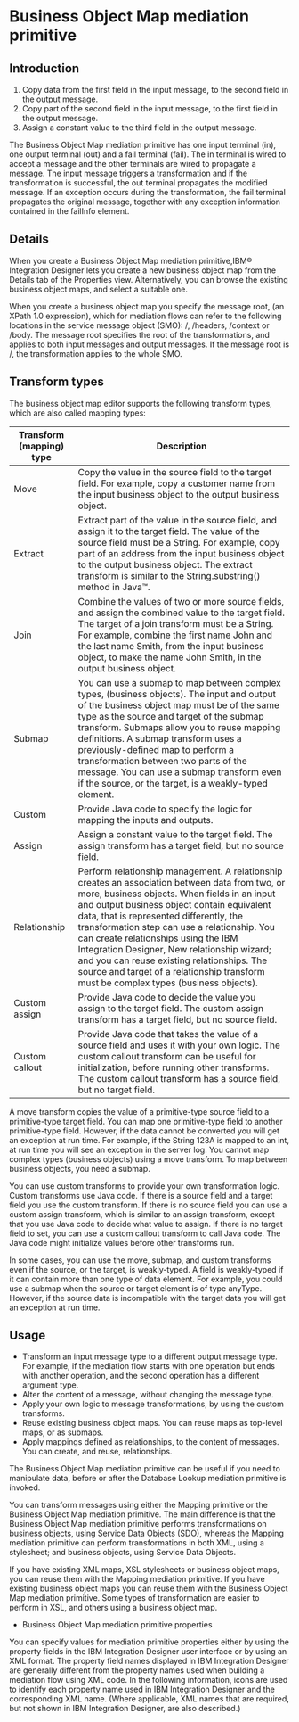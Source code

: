 # Business Object Map mediation primitive

## Introduction

1. Copy data from the first field in the input message, to the second
field in the output message.
2. Copy part of the second field in the input message, to the first
field in the output message.
3. Assign a constant value to the third field in the output message.

The Business Object Map mediation primitive has one input
terminal (in), one output terminal (out)
and a fail terminal (fail). The in terminal
is wired to accept a message and the other terminals are wired to
propagate a message. The input message triggers a transformation and
if the transformation is successful, the out terminal
propagates the modified message. If an exception occurs during the
transformation, the fail terminal propagates
the original message, together with any exception information contained
in the failInfo element.

## Details

When you create a Business Object
Map mediation primitive,IBM® Integration
Designer lets you create
a new business object map from the Details tab
of the Properties view. Alternatively, you
can browse the existing business object maps, and select a suitable
one.

When you create a business object map you specify the message
root, (an XPath 1.0 expression), which for mediation flows can refer
to the following locations in the service message object (SMO): /, /headers, /context or /body.
The message root specifies the root of the transformations, and applies
to both input messages and output messages. If the message root is /,
the transformation applies to the whole SMO.

## Transform types

The business object map
editor supports the following transform types, which are also called
mapping types:

| Transform (mapping) type   | Description                                                                                                                                                                                                                                                                                                                                                                                                                                                                                                           |
|----------------------------|-----------------------------------------------------------------------------------------------------------------------------------------------------------------------------------------------------------------------------------------------------------------------------------------------------------------------------------------------------------------------------------------------------------------------------------------------------------------------------------------------------------------------|
| Move                       | Copy the value in the source field to the target field. For example, copy a customer name from the input business object to the output business object.                                                                                                                                                                                                                                                                                                                                                               |
| Extract                    | Extract part of the value in the source field, and assign it to the target field. The value of the source field must be a String. For example, copy part of an address from the input business object to the output business object. The extract transform is similar to the String.substring() method in Java™.                                                                                                                                                                                                      |
| Join                       | Combine the values of two or more source fields, and assign the combined value to the target field. The target of a join transform must be a String. For example, combine the first name John and the last name Smith, from the input business object, to make the name John Smith, in the output business object.                                                                                                                                                                                                    |
| Submap                     | You can use a submap to map between complex types, (business objects). The input and output of the business object map must be of the same type as the source and target of the submap transform. Submaps allow you to reuse mapping definitions. A submap transform uses a previously-defined map to perform a transformation between two parts of the message. You can use a submap transform even if the source, or the target, is a weakly-typed element.                                                         |
| Custom                     | Provide Java code to specify the logic for mapping the inputs and outputs.                                                                                                                                                                                                                                                                                                                                                                                                                                            |
| Assign                     | Assign a constant value to the target field. The assign transform has a target field, but no source field.                                                                                                                                                                                                                                                                                                                                                                                                            |
| Relationship               | Perform relationship management. A relationship creates an association between data from two, or more, business objects. When fields in an input and output business object contain equivalent data, that is represented differently, the transformation step can use a relationship. You can create relationships using the IBM Integration Designer, New relationship wizard; and you can reuse existing relationships. The source and target of a relationship transform must be complex types (business objects). |
| Custom assign              | Provide Java code to decide the value you assign to the target field. The custom assign transform has a target field, but no source field.                                                                                                                                                                                                                                                                                                                                                                            |
| Custom callout             | Provide Java code that takes the value of a source field and uses it with your own logic. The custom callout transform can be useful for initialization, before running other transforms. The custom callout transform has a source field, but no target field.                                                                                                                                                                                                                                                       |

A move transform copies the value of a
primitive-type source field to a primitive-type target field. You
can map one primitive-type field to another primitive-type field.
However, if the data cannot be converted you will get an exception
at run time. For example, if the String 123A is mapped
to an int, at run time you will see an exception in the server log.
You cannot map complex types (business objects) using a move transform.
To map between business objects, you need a submap.

You can
use custom transforms to provide your own transformation logic. Custom
transforms use Java code. If there is a source
field and a target field you use the custom transform.
If there is no source field you can use a custom assign transform,
which is similar to an assign transform, except that
you use Java code to decide what value to
assign. If there is no target field to set, you can use a custom
callout transform to call Java code.
The Java code might initialize values before other
transforms run.

In some cases, you can use the move, submap,
and custom transforms even if the source, or the
target, is weakly-typed. A field is weakly-typed if it can contain
more than one type of data element. For example, you could use a submap
when the source or target element is of type anyType.
However, if the source data is incompatible with the target data you
will get an exception at run time.

## Usage

- Transform an input message type to a different output message
type. For example, if the mediation flow starts with one operation
but ends with another operation, and the second operation has a different
argument type.
- Alter the content of a message, without changing the message type.
- Apply your own logic to message transformations, by using the custom transforms.
- Reuse existing business object maps. You can reuse maps as top-level
maps, or as submaps.
- Apply mappings defined as relationships, to the content of messages.
You can create, and reuse, relationships.

The Business Object Map mediation primitive can be useful
if you need to manipulate data, before or after the Database Lookup
mediation primitive is invoked.

You can transform messages using
either the Mapping primitive or the Business Object Map mediation
primitive. The main difference is that the Business Object Map mediation
primitive performs transformations on business objects, using Service
Data Objects (SDO), whereas the Mapping mediation primitive can perform
transformations in both XML, using a stylesheet; and business objects,
using Service Data Objects.

If you have existing XML maps,
XSL stylesheets or business object maps, you can reuse them with the
Mapping mediation primitive. If you have existing business object
maps you can reuse them with the Business Object Map mediation primitive.
Some types of transformation are easier to perform in XSL, and others
using a business object map.

- Business Object Map mediation primitive properties

You can specify values for mediation primitive properties either by using the property fields in the IBM Integration Designer user interface or by using an XML format. The property field names displayed in IBM Integration Designer are generally different from the property names used when building a mediation flow using XML code. In the following information, icons are used to identify each property name used in IBM Integration Designer and the corresponding XML name. (Where applicable, XML names that are required, but not shown in IBM Integration Designer, are also described.)